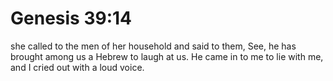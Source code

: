 # Genesis 39:14

she called to the men of her household and said to them, See, he has brought among us a Hebrew to laugh at us. He came in to me to lie with me, and I cried out with a loud voice.
